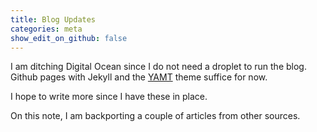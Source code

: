```yaml
---
title: Blog Updates
categories: meta
show_edit_on_github: false
---
```


I am ditching Digital Ocean since I do not need a droplet to run the blog.
Github pages with Jekyll and the [YAMT](https://github.com/PandaSekh/Jekyll-YAMT)
theme suffice for now.

I hope to write more since I have these in place.

On this note, I am backporting a couple of articles from other sources.
